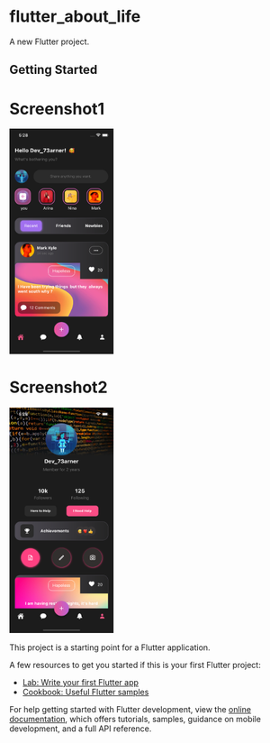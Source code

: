 # flutter_about_life

A new Flutter project.

## Getting Started

# Screenshot1

<img src="https://github.com/Mirzaazmath/flutter_about_lifeApp/blob/main/assets/output/Screenshot1.png" height="400">


# Screenshot2

<img src="https://github.com/Mirzaazmath/flutter_about_lifeApp/blob/main/assets/output/Screenshot2.png" height="400">





This project is a starting point for a Flutter application.

A few resources to get you started if this is your first Flutter project:

- [Lab: Write your first Flutter app](https://docs.flutter.dev/get-started/codelab)
- [Cookbook: Useful Flutter samples](https://docs.flutter.dev/cookbook)

For help getting started with Flutter development, view the
[online documentation](https://docs.flutter.dev/), which offers tutorials,
samples, guidance on mobile development, and a full API reference.

